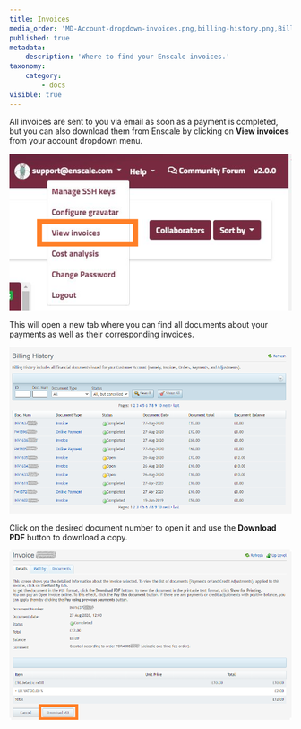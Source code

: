 ```yaml
---
title: Invoices
media_order: 'MD-Account-dropdown-invoices.png,billing-history.png,Billing-history-invoice.png'
published: true
metadata:
    description: 'Where to find your Enscale invoices.'
taxonomy:
    category:
        - docs
visible: true
---
```


All invoices are sent to you via email as soon as a payment is completed, but you can also download them from Enscale by clicking on **View invoices** from your account dropdown menu.

![](MD-Account-dropdown-invoices.png)

This will open a new tab where you can find all documents about your payments as well as their corresponding invoices.

![](billing-history.png)

Click on the desired document number to open it and use the **Download PDF** button to download a copy.

![](Billing-history-invoice.png)

